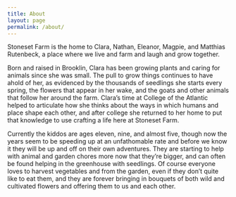 ```yaml
---
title: About
layout: page
permalink: /about/
---
```


Stoneset Farm is the home to Clara, Nathan, Eleanor, Magpie, and Matthias 
Rutenbeck, a place where we live and farm and laugh and grow together. 

Born and raised in Brooklin, Clara has been growing plants and caring for animals
since she was small. The pull to grow things continues to have ahold of her, as
evidenced by the thousands of seedlings she starts every spring, the flowers
that appear in her wake, and the goats and other animals that follow her around
the farm. 
Clara’s time at College of the Atlantic helped to articulate how she thinks
about the ways in which humans and place shape each other, and after college
she returned to her home to put that knowledge to use crafting a life here at
Stoneset Farm. 


Currently the kiddos are ages eleven, nine, and almost five, though now the 
years seem to be speeding up at an unfathomable rate and before we know it 
they will be up and off on their own adventures. They are starting to help 
with animal and garden chores more now that they’re bigger, and can often 
be found helping in the greenhouse with seedlings. Of course everyone 
loves to harvest vegetables and from the garden, even if they don’t quite 
like to eat them, and they are forever bringing in bouquets of both wild 
and cultivated flowers and offering them to us and each other. 

